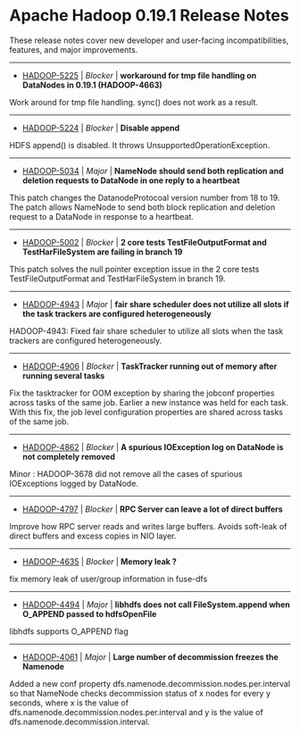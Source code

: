 
<!---
# Licensed to the Apache Software Foundation (ASF) under one
# or more contributor license agreements.  See the NOTICE file
# distributed with this work for additional information
# regarding copyright ownership.  The ASF licenses this file
# to you under the Apache License, Version 2.0 (the
# "License"); you may not use this file except in compliance
# with the License.  You may obtain a copy of the License at
#
#     http://www.apache.org/licenses/LICENSE-2.0
#
# Unless required by applicable law or agreed to in writing, software
# distributed under the License is distributed on an "AS IS" BASIS,
# WITHOUT WARRANTIES OR CONDITIONS OF ANY KIND, either express or implied.
# See the License for the specific language governing permissions and
# limitations under the License.
-->
# Apache Hadoop  0.19.1 Release Notes

These release notes cover new developer and user-facing incompatibilities, features, and major improvements.


---

* [HADOOP-5225](https://issues.apache.org/jira/browse/HADOOP-5225) | *Blocker* | **workaround for tmp file handling on DataNodes in 0.19.1 (HADOOP-4663)**

Work around for tmp file handling. sync() does not work as a result.


---

* [HADOOP-5224](https://issues.apache.org/jira/browse/HADOOP-5224) | *Blocker* | **Disable append**

HDFS append() is disabled. It throws UnsupportedOperationException.


---

* [HADOOP-5034](https://issues.apache.org/jira/browse/HADOOP-5034) | *Major* | **NameNode should send both replication and deletion requests to DataNode in one reply to a heartbeat**

This patch changes the DatanodeProtocoal version number from 18 to 19. The patch allows NameNode to send both block replication and deletion request to a DataNode in response to a heartbeat.


---

* [HADOOP-5002](https://issues.apache.org/jira/browse/HADOOP-5002) | *Blocker* | **2 core tests TestFileOutputFormat and TestHarFileSystem are failing in branch 19**

This patch solves the null pointer exception issue in the 2 core tests TestFileOutputFormat and TestHarFileSystem in branch 19.


---

* [HADOOP-4943](https://issues.apache.org/jira/browse/HADOOP-4943) | *Major* | **fair share scheduler does not utilize all slots if the task trackers are configured heterogeneously**

HADOOP-4943: Fixed fair share scheduler to utilize all slots when the task trackers are configured heterogeneously.


---

* [HADOOP-4906](https://issues.apache.org/jira/browse/HADOOP-4906) | *Blocker* | **TaskTracker running out of memory after running several tasks**

Fix the tasktracker for OOM exception by sharing the jobconf properties across tasks of the same job. Earlier a new instance was held for each task. With this fix, the job level configuration properties are shared across tasks of the same job.


---

* [HADOOP-4862](https://issues.apache.org/jira/browse/HADOOP-4862) | *Blocker* | **A spurious IOException log on DataNode is not completely removed**

Minor : HADOOP-3678 did not remove all the cases of spurious IOExceptions logged by DataNode.


---

* [HADOOP-4797](https://issues.apache.org/jira/browse/HADOOP-4797) | *Blocker* | **RPC Server can leave a lot of direct buffers**

Improve how RPC server reads and writes large buffers. Avoids soft-leak of direct buffers and excess copies in NIO layer.


---

* [HADOOP-4635](https://issues.apache.org/jira/browse/HADOOP-4635) | *Blocker* | **Memory leak ?**

fix memory leak of user/group information in fuse-dfs


---

* [HADOOP-4494](https://issues.apache.org/jira/browse/HADOOP-4494) | *Major* | **libhdfs does not call FileSystem.append when O\_APPEND passed to hdfsOpenFile**

libhdfs supports O\_APPEND flag


---

* [HADOOP-4061](https://issues.apache.org/jira/browse/HADOOP-4061) | *Major* | **Large number of decommission freezes the Namenode**

Added a new conf property dfs.namenode.decommission.nodes.per.interval so that NameNode checks decommission status of x nodes for every y seconds, where x is the value of dfs.namenode.decommission.nodes.per.interval and y is the value of dfs.namenode.decommission.interval.



